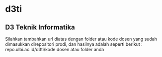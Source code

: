 # d3ti

## D3 Teknik Informatika 

Silahkan tambahkan url diatas dengan folder atau kode dosen yang sudah dimasukkan direpositori prodi, dan hasilnya adalah seperti berikut : repo.ulbi.ac.id/d3ti/kode dosen atau folder anda
